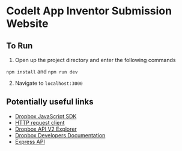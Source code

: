 # CodeIt App Inventor Submission Website

## To Run
1. Open up the project directory and enter the following commands

 ```npm install```
 and
 ```npm run dev```

2. Navigate to `localhost:3000`

## Potentially useful links
- [Dropbox JavaScript SDK](https://github.com/dropbox/dropbox-sdk-js)
- [HTTP request client](https://github.com/request/request)
- [Dropbox API V2 Explorer](https://dropbox.github.io/dropbox-api-v2-explorer/)
- [Dropbox Developers Documentation](https://www.dropbox.com/developers/documentation/http/documentation)
- [Express API](https://expressjs.com/en/api.html)